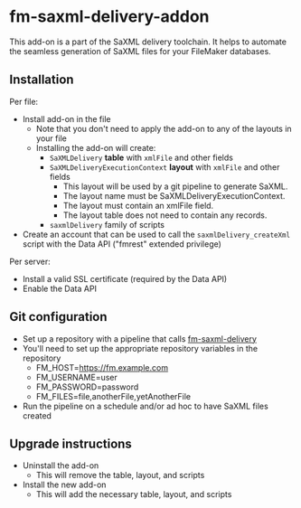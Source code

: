# fm-saxml-delivery-addon

This add-on is a part of the SaXML delivery toolchain. It helps to automate the seamless generation of SaXML files for your FileMaker databases.

## Installation

Per file:

- Install add-on in the file
  - Note that you don't need to apply the add-on to any of the layouts in your file
  - Installing the add-on will create:
    - ```SaXMLDelivery``` __table__ with ```xmlFile``` and other fields
    - ```SaXMLDeliveryExecutionContext``` __layout__ with ```xmlFile``` and other fields
      - This layout will be used by a git pipeline to generate SaXML.
      - The layout name must be SaXMLDeliveryExecutionContext.
      - The layout must contain an xmlFile field.
      - The layout table does not need to contain any records.
    - ```saxmlDelivery``` family of scripts
- Create an account that can be used to call the ```saxmlDelivery_createXml``` script with the Data API ("fmrest" extended privilege)

Per server:

- Install a valid SSL certificate (required by the Data API)
- Enable the Data API

## Git configuration

- Set up a repository with a pipeline that calls [fm-saxml-delivery](https://github.com/soliantconsulting/fm-saxml-delivery)
- You'll need to set up the appropriate repository variables in the repository
  - FM_HOST=https://fm.example.com
  - FM_USERNAME=user
  - FM_PASSWORD=password
  - FM_FILES=file,anotherFile,yetAnotherFile
- Run the pipeline on a schedule and/or ad hoc to have SaXML files created

## Upgrade instructions

- Uninstall the add-on
  - This will remove the table, layout, and scripts
- Install the new add-on
  - This will add the necessary table, layout, and scripts
